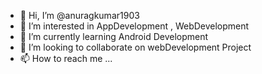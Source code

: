 - 👋 Hi, I’m @anuragkumar1903
- 👀 I’m interested in AppDevelopment , WebDevelopment
- 🌱 I’m currently learning Android Development
- 💞️ I’m looking to collaborate on webDevelopment Project
- 📫 How to reach me ...


<!---
anuragkumar1903/anuragkumar1903 is a ✨ special ✨ repository because its `README.md` (this file) appears on your GitHub profile.
You can click the Preview link to take a look at your changes.
--->
